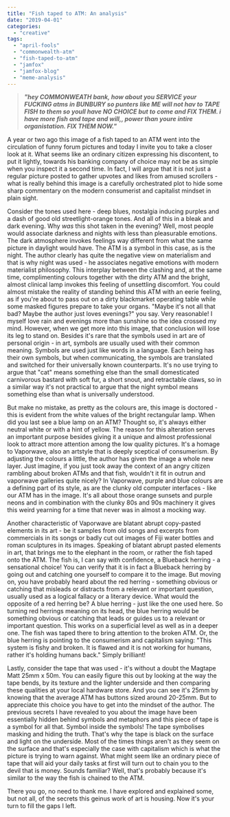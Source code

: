```yaml
---
title: "Fish taped to ATM: An analysis"
date: "2019-04-01"
categories: 
  - "creative"
tags: 
  - "april-fools"
  - "commonwealth-atm"
  - "fish-taped-to-atm"
  - "jamfox"
  - "jamfox-blog"
  - "meme-analysis"
---
```


> _**"hey COMMONWEATH bank, how about you SERVICE your FUCKING atms in BUNBURY so punters like ME will not hav to TAPE FISH to them so youll have NO CHOICE but to come and FIX THEM. i have more fish and tape and will,, power than youre intire organistation. FIX THEM NOW."**_

A year or two ago this image of a fish taped to an ATM went into the circulation of funny forum pictures and today I invite you to take a closer look at it. What seems like an ordinary citizen expressing his discontent, to put it lightly, towards his banking company of choice may not be as simple when you inspect it a second time. In fact, I will argue that it is not just a regular picture posted to gather upvotes and likes from amused scrollers - what is really behind this image is a carefully orchestrated plot to hide some sharp commentary on the modern consumerist and capitalist mindset in plain sight.

Consider the tones used here - deep blues, nostalgia inducing purples and a dash of good old streetlight-orange tones. And all of this in a bleak and dark evening. Why _was_ this shot taken in the evening? Well, most people would associate darkness and nights with less than pleasurable emotions. The dark atmosphere invokes feelings way different from what the same picture in daylight would have. The ATM is a symbol in this case, as is the night. The author clearly has quite the negative view on materialism and that is why night was used - he associates negative emotions with modern materialist philosophy. This interplay between the clashing and, at the same time, complimenting colours together with the dirty ATM and the bright, almost clinical lamp invokes this feeling of unsettling discomfort. You could almost mistake the reality of standing behind this ATM with an eerie feeling, as if you're about to pass out on a dirty blackmarket operating table while some masked figures prepare to take your organs. "Maybe it's not all that bad? Maybe the author just loves evenings?" you say. Very reasonable! I myself love rain and evenings more than sunshine so the idea crossed my mind. However, when we get more into this image, that conclusion will lose its leg to stand on. Besides it's rare that the symbols used in art are of personal origin - in art, symbols are usually used with their common meaning. Symbols are used just like words in a language. Each being has their own symbols, but when communicating, the symbols are translated and switched for their universally known counterparts. It's no use trying to argue that "cat" means something else than the small domesticated carnivorous bastard with soft fur, a short snout, and retractable claws, so in a similar way it's not practical to argue that the night symbol means something else than what is universally understood.

But make no mistake, as pretty as the colours are, this image is doctored - this is evident from the white values of the bright rectangular lamp. When did you last see a blue lamp on an ATM? Thought so, it's always either neutral white or with a hint of yellow. The reason for this alteration serves an important purpose besides giving it a unique and almost professional look to attract more attention among the low quality pictures. It's a homage to Vaporwave, also an artstyle that is deeply sceptical of consumerism. By adjusting the colours a little, the author has given the image a whole new layer. Just imagine, if you just took away the context of an angry citizen rambling about broken ATMs and that fish, wouldn't it fit in outrun and vaporwave galleries quite nicely? In Vaporwave, purple and blue colours are a defining part of its style, as are the clunky old computer interfaces - like our ATM has in the image. It's all about those orange sunsets and purple neons and in combination with the clunky 80s and 90s machinery it gives this weird yearning for a time that never was in almost a mocking way.

Another characteristic of Vaporwave are blatant abrupt copy-pasted elements in its art - be it samples from old songs and excerpts from commercials in its songs or badly cut out images of Fiji water bottles and roman sculptures in its images. Speaking of blatant abrupt pasted elements in art, that brings me to the elephant in the room, or rather the fish taped onto the ATM. The fish is, I can say with confidence, a Blueback herring - a sensational choice! You can verify that it is in fact a Blueback herring by going out and catching one yourself to compare it to the image. But moving on, you have probably heard about the red herring - something obvious or catching that misleads or distracts from a relevant or important question, usually used as a logical fallacy or a literary device. What would the opposite of a red herring be? A blue herring - just like the one used here. So turning red herrings meaning on its head, the blue herring would be something obvious or catching that leads or guides us to a relevant or important question. This works on a superficial level as well as in a deeper one. The fish was taped there to bring attention to the broken ATM. Or, the blue herring is pointing to the consumerism and capitalism saying: "This system is fishy and broken. It is flawed and it is not working for humans, rather it's holding humans back." Simply brilliant!

Lastly, consider the tape that was used - it's without a doubt the Magtape Matt 25mm x 50m. You can easily figure this out by looking at the way the tape bends, by its texture and the lighter underside and then comparing these qualities at your local hardware store. And you can see it's 25mm by knowing that the average ATM has buttons sized around 20-25mm. But to appreciate this choice you have to get into the mindset of the author. The previous secrets I have revealed to you about the image have been essentially hidden behind symbols and metaphors and this piece of tape is a symbol for all that. Symbol inside the symbols! The tape symbolises masking and hiding the truth. That's why the tape is black on the surface and light on the underside. Most of the times things aren't as they seem on the surface and that's especially the case with capitalism which is what the picture is trying to warn against. What might seem like an ordinary piece of tape that will aid your daily tasks at first will turn out to chain you to the devil that is money. Sounds familiar? Well, that's probably because it's similar to the way the fish is chained to the ATM.

There you go, no need to thank me. I have explored and explained some, but not all, of the secrets this geinus work of art is housing. Now it's your turn to fill the gaps I left.
